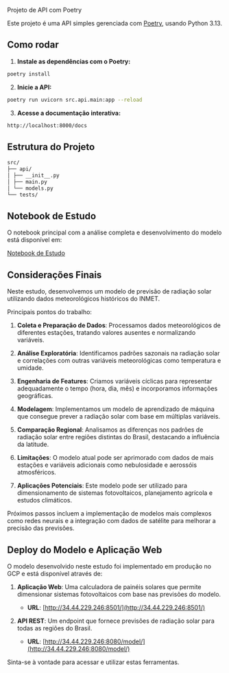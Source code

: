 Projeto de API com Poetry

Este projeto é uma API simples gerenciada com [Poetry](https://python-poetry.org/), usando Python 3.13.

## Como rodar

1. **Instale as dependências com o Poetry:**

```bash
poetry install
```

2. **Inicie a API:**

```bash
poetry run uvicorn src.api.main:app --reload    
```

3. **Acesse a documentação interativa:**

```bash
http://localhost:8000/docs
```

## Estrutura do Projeto

```bash
src/
├── api/
│ ├── __init__.py
│ ├── main.py
│ └── models.py
└── tests/
```

## Notebook de Estudo

O notebook principal com a análise completa e desenvolvimento do modelo está disponível em:

[Notebook de Estudo](estudo/main.ipynb)


## Considerações Finais

Neste estudo, desenvolvemos um modelo de previsão de radiação solar utilizando dados meteorológicos históricos do INMET.

Principais pontos do trabalho:

1. **Coleta e Preparação de Dados**: Processamos dados meteorológicos de diferentes estações, tratando valores ausentes e normalizando variáveis.

2. **Análise Exploratória**: Identificamos padrões sazonais na radiação solar e correlações com outras variáveis meteorológicas como temperatura e umidade.

3. **Engenharia de Features**: Criamos variáveis cíclicas para representar adequadamente o tempo (hora, dia, mês) e incorporamos informações geográficas.

4. **Modelagem**: Implementamos um modelo de aprendizado de máquina que consegue prever a radiação solar com base em múltiplas variáveis.

5. **Comparação Regional**: Analisamos as diferenças nos padrões de radiação solar entre regiões distintas do Brasil, destacando a influência da latitude.

6. **Limitações**: O modelo atual pode ser aprimorado com dados de mais estações e variáveis adicionais como nebulosidade e aerossóis atmosféricos.

7. **Aplicações Potenciais**: Este modelo pode ser utilizado para dimensionamento de sistemas fotovoltaicos, planejamento agrícola e estudos climáticos.

Próximos passos incluem a implementação de modelos mais complexos como redes neurais e a integração com dados de satélite para melhorar a precisão das previsões.


## Deploy do Modelo e Aplicação Web

O modelo desenvolvido neste estudo foi implementado em produção no GCP e está disponível através de:

1. **Aplicação Web**: Uma calculadora de painéis solares que permite dimensionar sistemas fotovoltaicos com base nas previsões do modelo.
   - **URL**: [http://34.44.229.246:8501/](http://34.44.229.246:8501/)

2. **API REST**: Um endpoint que fornece previsões de radiação solar para todas as regiões do Brasil.
   - **URL**: [http://34.44.229.246:8080/model/](http://34.44.229.246:8080/model/)

Sinta-se à vontade para acessar e utilizar estas ferramentas.
